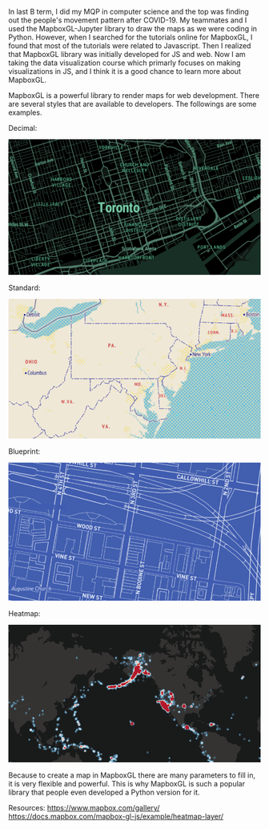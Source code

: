 In last B term, I did my MQP in computer science and the top was finding out the people's movement pattern after COVID-19. 
My teammates and I used the MapboxGL-Jupyter library to draw the maps as we were coding in Python.
However, when I searched for the tutorials online for MapboxGL, I found that most of
the tutorials were related to Javascript. Then I realized that MapboxGL library was
initially developed for JS and web. Now I am taking the data visualization course which
primarly focuses on making visualizations in JS, and I think it is a good chance to learn
more about MapboxGL.

MapboxGL is a powerful library to render maps for web development. There are several
styles that are available to developers. The followings are some examples.

Decimal:

![](images/decimal.png)

Standard:

![](images/standard.png)

Blueprint:

![](images/blueprint.png)

Heatmap:

![](images/heat.png)

Because to create a map in MapboxGL there are many parameters to fill in, it is very
flexible and powerful. This is why MapboxGL is such a popular library that people even
developed a Python version for it.


Resources: https://www.mapbox.com/gallery/
          https://docs.mapbox.com/mapbox-gl-js/example/heatmap-layer/
